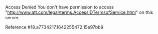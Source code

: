 Access Denied
You don't have permission to access "http://www.att.com/legal/terms.AccessIDTermsofService.html" on this server.

Reference #18.a7734217.1642255472.15e97bb9